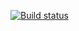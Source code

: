 [![Build status](https://ci.appveyor.com/api/projects/status/c9jt1aoyyhydb0av?svg=true)](https://ci.appveyor.com/project/Ksenia-Mesh/workwithhttp-frontend)
